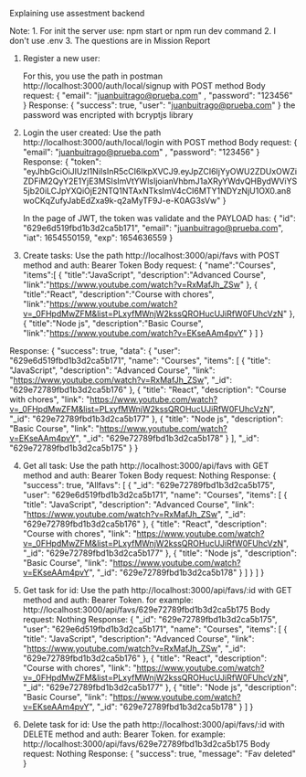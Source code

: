 Explaining use assestment backend

Note: 1. For init the server use: npm start or npm run dev command
      2. I don't use .env
      3. The questions are in Mission Report
      
1. Register a new user: 

    For this, you use the path in postman http://localhost:3000/auth/local/signup with POST method
    Body request: {
    "email": "juanbuitrago@prueba.com" ,
    "password": "123456"
    }
    Response: {
    "success": true,
    "user": "juanbuitrago@prueba.com"
    }
    the password was encripted with bcryptjs library

2. Login the user created:
   Use the path http://localhost:3000/auth/local/login with POST method
   Body request: 
    {
        "email": "juanbuitrago@prueba.com" ,
        "password": "123456"
    }
    Response: 
        {
        "token": "eyJhbGciOiJIUzI1NiIsInR5cCI6IkpXVCJ9.eyJpZCI6IjYyOWU2ZDUxOWZiZDFiM2QyY2E1YjE3MSIsImVtYWlsIjoianVhbmJ1aXRyYWdvQHBydWViYS5jb20iLCJpYXQiOjE2NTQ1NTAxNTksImV4cCI6MTY1NDYzNjU1OX0.an8woCKqZufyJabEdZxa9k-q2aMyTF9J-e-K0AG3sVw"
        }

    In the page of JWT, the token was validate and the PAYLOAD has:
        {
            "id": "629e6d519fbd1b3d2ca5b171",
            "email": "juanbuitrago@prueba.com",
            "iat": 1654550159,
            "exp": 1654636559
        }

3. Create tasks:
    Use the path http://localhost:3000/api/favs with POST method and auth: Bearer Token
    Body request: 
        { 
            "name":"Courses",
            "items":[
                    { 
                        "title":"JavaScript",
                        "description":"Advanced Course",
                        "link":"https://www.youtube.com/watch?v=RxMafJh_ZSw" 
                    },
                    { 
                        "title":"React",
                        "description":"Course with chores",
                        "link":"https://www.youtube.com/watch?v=_0FHpdMwZFM&list=PLxyfMWnjW2kssQROHucUJiRfW0FUhcVzN" 
                    },
                    { 
                        "title":"Node js",
                        "description":"Basic Course",
                        "link":"https://www.youtube.com/watch?v=EKseAAm4pvY" 
                    }
                    ] 
            }
        
  Response: 
    {
        "success": true,
        "data": {
            "user": "629e6d519fbd1b3d2ca5b171",
            "name": "Courses",
            "items": [
                {
                    "title": "JavaScript",
                    "description": "Advanced Course",
                    "link": "https://www.youtube.com/watch?v=RxMafJh_ZSw",
                    "_id": "629e72789fbd1b3d2ca5b176"
                },
                {
                    "title": "React",
                    "description": "Course with chores",
                    "link": "https://www.youtube.com/watch?v=_0FHpdMwZFM&list=PLxyfMWnjW2kssQROHucUJiRfW0FUhcVzN",
                    "_id": "629e72789fbd1b3d2ca5b177"
                },
                {
                    "title": "Node js",
                    "description": "Basic Course",
                    "link": "https://www.youtube.com/watch?v=EKseAAm4pvY",
                    "_id": "629e72789fbd1b3d2ca5b178"
                }
            ],
            "_id": "629e72789fbd1b3d2ca5b175"
        }
    }

4. Get all task:
    Use the path http://localhost:3000/api/favs with GET method and auth: Bearer Token
    Body request: Nothing
    Response:
        {
            "success": true,
            "Allfavs": [
                {
                    "_id": "629e72789fbd1b3d2ca5b175",
                    "user": "629e6d519fbd1b3d2ca5b171",
                    "name": "Courses",
                    "items": [
                        {
                            "title": "JavaScript",
                            "description": "Advanced Course",
                            "link": "https://www.youtube.com/watch?v=RxMafJh_ZSw",
                            "_id": "629e72789fbd1b3d2ca5b176"
                        },
                        {
                            "title": "React",
                            "description": "Course with chores",
                            "link": "https://www.youtube.com/watch?v=_0FHpdMwZFM&list=PLxyfMWnjW2kssQROHucUJiRfW0FUhcVzN",
                            "_id": "629e72789fbd1b3d2ca5b177"
                        },
                        {
                            "title": "Node js",
                            "description": "Basic Course",
                            "link": "https://www.youtube.com/watch?v=EKseAAm4pvY",
                            "_id": "629e72789fbd1b3d2ca5b178"
                        }
                    ]
                }
            ]
        }

5. Get task for id:
    Use the path http://localhost:3000/api/favs/:id with GET method and auth: Bearer Token. for example: 
    http://localhost:3000/api/favs/629e72789fbd1b3d2ca5b175
    Body request: Nothing
    Response:
      {
            "_id": "629e72789fbd1b3d2ca5b175",
            "user": "629e6d519fbd1b3d2ca5b171",
            "name": "Courses",
            "items": [
                {
                    "title": "JavaScript",
                    "description": "Advanced Course",
                    "link": "https://www.youtube.com/watch?v=RxMafJh_ZSw",
                    "_id": "629e72789fbd1b3d2ca5b176"
                },
                {
                    "title": "React",
                    "description": "Course with chores",
                    "link": "https://www.youtube.com/watch?v=_0FHpdMwZFM&list=PLxyfMWnjW2kssQROHucUJiRfW0FUhcVzN",
                    "_id": "629e72789fbd1b3d2ca5b177"
                },
                {
                    "title": "Node js",
                    "description": "Basic Course",
                    "link": "https://www.youtube.com/watch?v=EKseAAm4pvY",
                    "_id": "629e72789fbd1b3d2ca5b178"
                }
            ]
        }  

6. Delete task for id:
    Use the path http://localhost:3000/api/favs/:id with DELETE method and auth: Bearer Token. for example: 
    http://localhost:3000/api/favs/629e72789fbd1b3d2ca5b175
    Body request: Nothing
    Response: 
        {
            "success": true,
            "message": "Fav deleted"
        }



